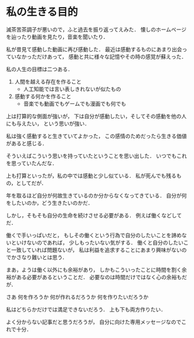 私の生きる目的
==================

滅茶苦茶調子が悪いので，ふと過去を振り返ってえみた．
懐しのホームページを辿ったり動画を見たり，音楽を聞いたり．

私が昔見て感動した動画に再び感動した．
最近は感動するものにあまり出会っていなかっただけあって，
感動と共に様々な記憶やその時の感覚が蘇えった．


私の人生の目標は二つある．

1. 人間を越える存在を作ること
	- 人工知能では言い表しきれないが似たもの
2. 感動する何かを作ること
	- 音楽でも動画でもゲームでも漫画でも何でも


上は打算的な側面が強いが，
下は自分が感動したい，そしてその感動を他の人にも与えたい，
という思いが強い．

私は強く感動すると生きていてよかった，
この感情のためだったら生きる価値があると感じる．


そういえばこういう思いを持っていたということを思い出した．
いつでもこれを思っていたんだな．

上も打算といったが，私の中では感動と少し似ている．
私が死んでも残るもの，としてだが．


年を取るほど自分が何故生きているのか分からなくなってきている．
自分が何をしたいのか，どう生きたいのかだ．

しかし，そもそも自分の生命を続けさせる必要がある．
例えば働くなどしてだ．

働くで手いっぱいだと，
もしその働くという行為で自分のしたいことを諦めないといけないのであれば，
少しもったいない気がする．
働くと自分のしたいこと一致していれば問題ないが，
私は利益を追求することにあまり興味がないのでかさなり難いとは思う．

まあ，ようは働く以外にも余裕があり，
しかもこういったことに時間を割く余裕がある必要があるということだ．
必要なのは時間だけではなく心の余裕もだが．


さあ
何を作ろうか
何が作れるだろうか
何を作りたいだろうか

私はどちらかだけでは満足できないだろう．
上も下も両方作りたい．


よく分からない記事だと思うだろうが，
自分に向けた専用メッセージなのでこれで十分．
